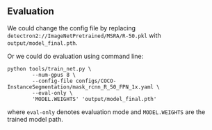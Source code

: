 ## Evaluation
We could change the config file by replacing `detectron2://ImageNetPretrained/MSRA/R-50.pkl` with `output/model_final.pth`.

Or we could do evaluation using command line:
```
python tools/train_net.py \
        --num-gpus 8 \
        --config-file configs/COCO-InstanceSegmentation/mask_rcnn_R_50_FPN_1x.yaml \
        --eval-only \
        'MODEL.WEIGHTS' 'output/model_final.pth' 
```
where `eval-only` denotes evaluation mode and `MODEL.WEIGHTS` are the trained model path.

